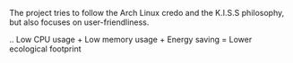 The project tries to follow the Arch Linux credo and the K.I.S.S philosophy, but also focuses on user-friendliness.

..
Low CPU usage +
Low memory usage +
Energy saving =
Lower ecological footprint

